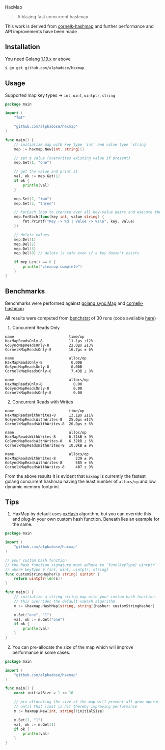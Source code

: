 HaxMap

> A blazing fast concurrent hashmap

This work is derived from [cornelk-hashmap](https://github.com/cornelk/hashmap) and further performance and API improvements have been made

## Installation

You need Golang [1.19.x](https://go.dev/dl/) or above

```bash
$ go get github.com/alphadose/haxmap
```

## Usage

Supported map key types -> `int`, `uint`, `uintptr`, `string`

```go
package main

import (
	"fmt"

	"github.com/alphadose/haxmap"
)

func main() {
	// initialize map with key type `int` and value type `string`
	mep := haxmap.New[int, string]()

	// set a value (overwrites existing value if present)
	mep.Set(1, "one")

	// get the value and print it
	val, ok := mep.Get(1)
	if ok {
		println(val)
	}

	mep.Set(2, "two")
	mep.Set(3, "three")

	// ForEach loop to iterate over all key-value pairs and execute the given lambda
	mep.ForEach(func(key int, value string) {
		fmt.Printf("Key -> %d | Value -> %s\n", key, value)
	})

	// delete values
	mep.Del(1)
	mep.Del(2)
	mep.Del(3)
	mep.Del(0) // delete is safe even if a key doesn't exists

	if mep.Len() == 0 {
		println("cleanup complete")
	}
}
```

## Benchmarks

Benchmarks were performed against [golang sync.Map](https://pkg.go.dev/sync#Map) and [cornelk-hashmap](https://github.com/cornelk/hashmap)

All results were computed from [benchstat](https://pkg.go.dev/golang.org/x/perf/cmd/benchstat) of 30 runs (code available [here](./benchmarks))

1. Concurrent Reads Only
```
name                         time/op
HaxMapReadsOnly-8            11.1µs ±12%
GoSyncMapReadsOnly-8         22.0µs ±13%
CornelkMapReadsOnly-8        16.7µs ± 6%

name                         alloc/op
HaxMapReadsOnly-8             0.00B
GoSyncMapReadsOnly-8          0.00B
CornelkMapReadsOnly-8         7.43B ± 8%

name                         allocs/op
HaxMapReadsOnly-8              0.00
GoSyncMapReadsOnly-8           0.00
CornelkMapReadsOnly-8          0.00
```


2. Concurrent Reads with Writes
```
name                         time/op
HaxMapReadsWithWrites-8      13.1µs ±11%
GoSyncMapReadsWithWrites-8   25.0µs ±12%
CornelkMapReadsWithWrites-8  20.0µs ± 6%

name                         alloc/op
HaxMapReadsWithWrites-8      6.71kB ± 9%
GoSyncMapReadsWithWrites-8   6.32kB ± 6%
CornelkMapReadsWithWrites-8  10.0kB ± 9%

name                         allocs/op
HaxMapReadsWithWrites-8         239 ± 9%
GoSyncMapReadsWithWrites-8      585 ± 6%
CornelkMapReadsWithWrites-8     407 ± 9%
```

From the above results it is evident that `haxmap` is currently the fastest golang concurrent hashmap having the least number of `allocs/op` and low dynamic memory footprint

## Tips

1. HaxMap by default uses [xxHash](https://github.com/cespare/xxhash) algorithm, but you can override this and plug-in your own custom hash function. Beneath lies an example for the same.
```go
package main

import (
	"github.com/alphadose/haxmap"
)

// your custom hash function
// the hash function signature must adhere to `func(keyType) uintptr`
// where keyType ∈ {int, uint, uintptr, string}
func customStringHasher(s string) uintptr {
	return uintptr(len(s))
}

func main() {
	// initialize a string-string map with your custom hash function
	// this overrides the default xxHash algorithm
	m := &haxmap.HashMap[string, string]{Hasher: customStringHasher}

	m.Set("one", "1")
	val, ok := m.Get("one")
	if ok {
		println(val)
	}
}
```

2. You can pre-allocate the size of the map which will improve performance in some cases.
```go
package main

import (
	"github.com/alphadose/haxmap"
)

func main() {
	const initialSize = 1 << 10

	// pre-allocating the size of the map will prevent all grow operations
	// until that limit is hit thereby improving performance
	m := haxmap.New[int, string](initialSize)

	m.Set(1, "1")
	val, ok := m.Get(1)
	if ok {
		println(val)
	}
}
```
